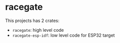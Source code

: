 # racegate

This projects has 2 crates:

- `racegate`: high level code
- `racegate-esp-idf`: low level code for ESP32 target
